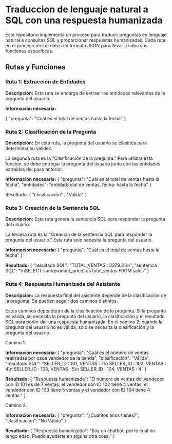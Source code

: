 # Traduccion de lenguaje natural a SQL con una respuesta humanizada

Este repositorio implementa un proceso para traducir preguntas en lenguaje natural a consultas SQL y proporcionar respuestas humanizadas. Cada ruta en el proceso recibe datos en formato JSON para llevar a cabo sus funciones específicas.

## Rutas y Funciones

### Ruta 1: Extracción de Entidades

**Descripción:** Esta ruta se encarga de extraer las entidades relevantes de la pregunta del usuario.

**Información necesaria:**

{
  "pregunta": "Cuál es el total de ventas hasta la fecha"
}


### Ruta 2: Clasificación de la Pregunta

**Descripción:** En esta ruta, la pregunta del usuario se clasifica para determinar su validez.

La segunda ruta es la "Clasificación de la pregunta." Para utilizar esta función, se debe entregar la pregunta del usuario junto con las entidades extraídas del paso anterior.

**Información necesaria:**
{
  "pregunta": "Cuál es el total de ventas hasta la fecha",
  "entidades": "entidad:total de ventas, fecha: hasta la fecha"
}

Resultado:
{
  "clasificación" : "Válida"
}

### Ruta 3: Creación de la Sentencia SQL

**Descripción:** Esta ruta genera la sentencia SQL para responder la pregunta del usuario.

La tercera ruta es la "Creación de la sentencia SQL para responder la pregunta del usuario." Esta ruta solo necesita la pregunta del usuario.

**Información necesaria:**
{
  "pregunta": "Cuál es el total de ventas hasta la fecha"
}
  
**Resultado:**
{
    "resultado SQL": "TOTAL_VENTAS : 3379.31\n",
    "sentencia SQL": "\nSELECT sum(product_price) as total_ventas FROM sales"
}

### Ruta 4: Respuesta Humanizada del Asistente

**Descripción:** La respuesta final del asistente depende de la clasificación de la pregunta. Se pueden seguir dos caminos distintos.

Estos caminos dependerán de la clasificación de la pregunta. Si la pregunta es válida, se necesita la pregunta del usuario, la clasificación y el resultado SQL para poder dar una respuesta humanizada. En el camino 2, cuando la pregunta del usuario no es válida, solo se necesita la clasificación y la pregunta del usuario.

Camino 1.


**Información necesaria:**
{
  "pregunta": "Cuál es el número de ventas realizadas por cada vendedor de la tienda",
  "clasificación": "Válida",
  "resultado SQL": "SELLER_ID : 101,  VENTAS : 7\n SELLER_ID : 102,  VENTAS : 4\n SELLER_ID : 103,  VENTAS : 5\n SELLER_ID : 104,  VENTAS : 4"
}

**Resultado:**
{
  "Respuesta humanizada": "El número de ventas del vendedor con ID 101 es de 7 ventas, el vendedor con ID 102 tiene 4 ventas, el vendedor con ID 103 tiene 5 ventas y el vendedor con ID 104 tiene 4 ventas."
}

Camino 2.


**Información necesaria:**
{
  "pregunta": "¿Cuántos años tienes?",
  "clasificación": "No Válida"
}

**Resultado:**
{
    "Respuesta humanizada": "Soy un chatbot, por lo cual no tengo edad. Puedo ayudarte en alguna otra cosa."
}
